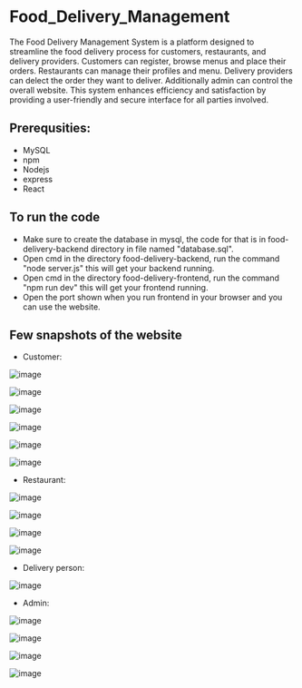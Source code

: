 # Food_Delivery_Management

The Food Delivery Management System is a platform designed to streamline the food delivery process for customers, restaurants, and delivery providers. Customers can register, browse menus and place their orders. Restaurants can manage their profiles and menu. Delivery providers can delect the order they want to deliver. Additionally admin can control the overall website. This system enhances efficiency and satisfaction by providing a user-friendly and secure interface for all parties involved.

## Prerequsities:
- MySQL
- npm
- Nodejs
- express
- React

## To run the code

- Make sure to create the database in mysql, the code for that is in food-delivery-backend directory in file named "database.sql".
- Open cmd in the directory food-delivery-backend, run the command "node server.js" this will get your backend running.
- Open cmd in the directory food-delivery-frontend, run the command "npm run dev" this will get your frontend running.
- Open the port shown when you run frontend in your browser and you can use the website.

## Few snapshots of the website

- Customer:

![image](https://github.com/user-attachments/assets/88c42c71-744c-48e4-a79f-801944a0cb5b)

![image](https://github.com/user-attachments/assets/46111453-7a0a-4d4d-a385-e1b06bef3508)

![image](https://github.com/user-attachments/assets/db98c3e8-6797-4403-a044-f2d27d4978a4)

![image](https://github.com/user-attachments/assets/f362a18f-243c-43f2-946e-e2f71b3cce93)

![image](https://github.com/user-attachments/assets/6235ada2-930d-47cc-a8cd-ce738f5c2111)

![image](https://github.com/user-attachments/assets/1c390c1c-5825-4337-8a06-9fdc06eb137c)

- Restaurant:

![image](https://github.com/user-attachments/assets/1fceb8a5-f8b6-49da-8c09-170582fa950f)

![image](https://github.com/user-attachments/assets/e99de2f6-dfab-4ef2-a0e4-27ca00d6be88)

![image](https://github.com/user-attachments/assets/fac3cb77-ea43-48c9-bed6-0120bd4576b8)

![image](https://github.com/user-attachments/assets/897a2e7f-9a03-41de-9d2a-6ec828e04a36)

- Delivery person:

![image](https://github.com/user-attachments/assets/e7a60ef7-aa11-4b23-9f87-e678f37fd678)

- Admin:

![image](https://github.com/user-attachments/assets/5a5fe05d-81f1-48a5-bf95-b7f7d499b318)

![image](https://github.com/user-attachments/assets/302ef4c2-64d6-4c2a-9dd8-d320d12fdd2a)

![image](https://github.com/user-attachments/assets/b3f07568-a0ea-4e41-b861-8f0ba252ba37)

![image](https://github.com/user-attachments/assets/cadb71c6-375b-463e-a484-68494cafb353)

